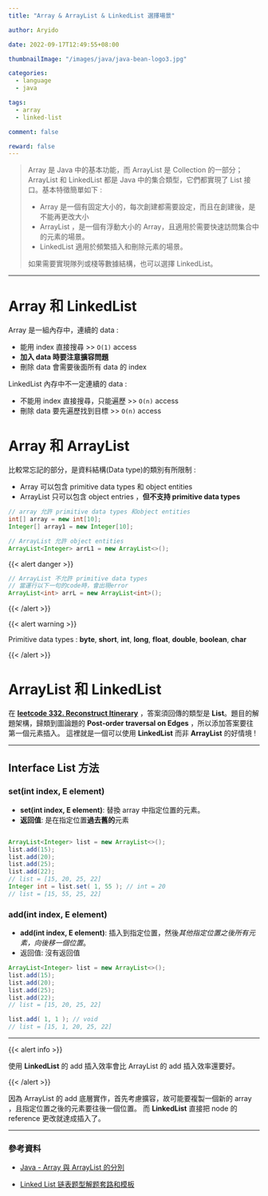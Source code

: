 ```yaml
---
title: "Array & ArrayList & LinkedList 選擇場景"

author: Aryido

date: 2022-09-17T12:49:55+08:00

thumbnailImage: "/images/java/java-bean-logo3.jpg"

categories:
  - language
  - java

tags:
  - array
  - linked-list

comment: false

reward: false
---
```


<!--BODY-->

> Array 是 Java 中的基本功能，而 ArrayList 是 Collection 的一部分； ArrayList 和 LinkedList 都是 Java 中的集合類型，它們都實現了 List 接口。基本特徵簡單如下 :
>
> - Array 是一個有固定大小的，每次創建都需要設定，而且在創建後，是不能再更改大小
> - ArrayList ，是一個有浮動大小的 Array，且適用於需要快速訪問集合中的元素的場景。
> - LinkedList 適用於頻繁插入和刪除元素的場景。
>
> 如果需要實現隊列或棧等數據結構，也可以選擇 LinkedList。

<!--more-->

---

# Array 和 LinkedList

Array 是一組內存中，連續的 data :

- 能用 index 直接搜尋 >> `O(1)` access
- **加入 data 時要注意擴容問題**
- 刪除 data 會需要後面所有 data 的 index

LinkedList
內存中不一定連續的 data :

- 不能用 index 直接搜尋，只能遍歷 >> `O(n)` access
- 刪除 data 要先遍歷找到目標 >> `O(n)` access

# Array 和 ArrayList

比較常忘記的部分，是資料結構(Data type)的類別有所限制 :

- Array 可以包含 primitive data types 和 object entities
- ArrayList 只可以包含 object entries ，**但不支持 primitive data types**

```java
// array 允許 primitive data types 和object entities
int[] array = new int[10];
Integer[] array1 = new Integer[10];

// ArrayList 允許 object entities
ArrayList<Integer> arrL1 = new ArrayList<>();
```

{{< alert danger >}}

```java
// ArrayList 不允許 primitive data types
// 當運行以下一句的code時，會出現error
ArrayList<int> arrL = new ArrayList<int>();
```

{{< /alert >}}

{{< alert warning >}}

Primitive data types : **byte**, **short**, **int**, **long**, **float**, **double**, **boolean**, **char**

{{< /alert >}}

# ArrayList 和 LinkedList

在 [**leetcode 332. Reconstruct Itinerary**](https://leetcode.com/problems/reconstruct-itinerary/) ，答案須回傳的類型是 **List**。題目的解題架構，歸類到圖論題的 **Post-order traversal on Edges** ，所以添加答案要往第一個元素插入。 這裡就是一個可以使用 **LinkedList** 而非 **ArrayList** 的好情境 !

---

## Interface List<E> 方法

### set(int index, E element)

- **set(int index, E element)**: 替換 array 中指定位置的元素。
- **返回值**: 是在指定位置**過去舊的**元素

```java

ArrayList<Integer> list = new ArrayList<>();
list.add(15);
list.add(20);
list.add(25);
list.add(22);
// list = [15, 20, 25, 22]
Integer int = list.set( 1, 55 ); // int = 20
// list = [15, 55, 25, 22]

```

### add(int index, E element)

- **add(int index, E element)**: 插入到指定位置，然後*其他指定位置之後所有元素，向後移一個位置*。
- 返回值: 沒有返回值

```java
ArrayList<Integer> list = new ArrayList<>();
list.add(15);
list.add(20);
list.add(25);
list.add(22);
// list = [15, 20, 25, 22]

list.add( 1, 1 ); // void
// list = [15, 1, 20, 25, 22]
```

---

{{< alert info >}}

使用 **LinkedList** 的 add 插入效率會比 ArrayList 的 add 插入效率還要好。

{{< /alert >}}

因為 ArrayList 的 add 底層實作，首先考慮擴容，故可能要複製一個新的 array ，且指定位置之後的元素要往後一個位置。
而 **LinkedList** 直接把 node 的 reference 更改就達成插入了。

---

### 參考資料

- [Java - Array 與 ArrayList 的分別](https://ithelp.ithome.com.tw/articles/10229699)

- [Linked List 链表题型解题套路和模板](https://www.youtube.com/watch?v=0czlvlqg5xw&list=PLV5qT67glKSErHD66rKTfqerMYz9OaTOs&index=4)
